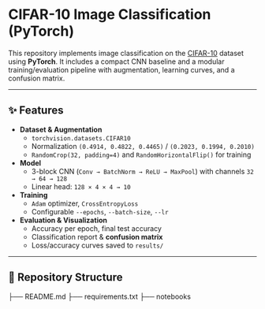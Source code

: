 # CIFAR-10 Image Classification (PyTorch)

This repository implements image classification on the
[CIFAR-10](https://www.cs.toronto.edu/~kriz/cifar.html) dataset using **PyTorch**.
It includes a compact CNN baseline and a modular training/evaluation pipeline with
augmentation, learning curves, and a confusion matrix.

---

## ✨ Features

- **Dataset & Augmentation**
  - `torchvision.datasets.CIFAR10`
  - Normalization `(0.4914, 0.4822, 0.4465)` / `(0.2023, 0.1994, 0.2010)`
  - `RandomCrop(32, padding=4)` and `RandomHorizontalFlip()` for training
- **Model**
  - 3-block CNN (`Conv → BatchNorm → ReLU → MaxPool`) with channels `32 → 64 → 128`
  - Linear head: `128 × 4 × 4 → 10`
- **Training**
  - `Adam` optimizer, `CrossEntropyLoss`
  - Configurable `--epochs`, `--batch-size`, `--lr`
- **Evaluation & Visualization**
  - Accuracy per epoch, final test accuracy
  - Classification report & **confusion matrix**
  - Loss/accuracy curves saved to `results/`

---

## 📂 Repository Structure
├── README.md
├── requirements.txt
├── notebooks
